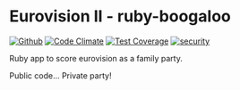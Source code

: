 # Eurovision II - ruby-boogaloo
[![Github](https://github.com/CeeBeeUK/laughing-sansa/workflows/Checks/badge.svg)](https://github.com/CeeBeeUK/laughing-sansa/actions)
[![Code Climate](https://codeclimate.com/github/CeeBeeUK/laughing-sansa/badges/gpa.svg)](https://codeclimate.com/github/CeeBeeUK/laughing-sansa) 
[![Test Coverage](https://codeclimate.com/github/CeeBeeUK/laughing-sansa/badges/coverage.svg)](https://codeclimate.com/github/CeeBeeUK/laughing-sansa) 
[![security](https://hakiri.io/github/CeeBeeUK/laughing-sansa/master.svg)](https://hakiri.io/github/CeeBeeUK/laughing-sansa/master)

Ruby app to score eurovision as a family party.

Public code... Private party!
